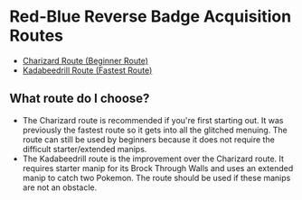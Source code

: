 # Red-Blue Reverse Badge Acquisition Routes

* [Charizard Route (Beginner Route)](charizard-route/)
* [Kadabeedrill Route (Fastest Route)](kadabeedrill-route/)

## What route do I choose?
- The Charizard route is recommended if you're first starting out. It was previously the fastest route so it gets into all the glitched menuing. The route can still be used by beginners because it does not require the difficult starter/extended manips.
- The Kadabeedrill route is the improvement over the Charizard route. It requires starter manip for its Brock Through Walls and uses an extended manip to catch two Pokemon. The route should be used if these manips are not an obstacle.
